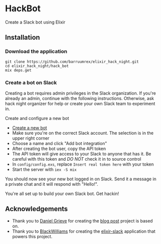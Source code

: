 # HackBot

Create a Slack bot using Elixir

## Installation

### Download the application
```
git clone https://github.com/barruumrex/elixir_hack_night.git
cd elixir_hack_night/hack_bot
mix deps.get
```

### Create a bot on Slack

Creating a bot requires admin privileges in the Slack organization. If you're already an admin, continue with the following instructions. Otherwise, ask hack night organizer for help or create your own Slack team to experiment in.

Create and configure a new bot

*  [Create a new bot](https://my.slack.com/services/new/bot)
*  Make sure you're on the correct Slack account. The selection is in the upper right corner
*  Choose a name and click "Add bot integration"
*  After creating the bot user, copy the API token 
  *  The API token will give access to your Slack to anyone that has it. Be careful with this token and *DO NOT* check it in to source control
*  In `config/config.exs`, replace `Insert real token here` with your token
*  Start the server with `iex -S mix`

You should now see your new bot logged in on Slack. Send it a message in a private chat and it will respond with "Hello!". 

You're all set up to build your own Slack bot. Get hackin!

## Acknowledgements

*  Thank you to [Daniel Grieve](https://twitter.com/cazzrin) for creating the [blog post](http://cazrin.net/blog/2016/building-a-slack-bot-using-elixir/) project is based on. 
*  Thank you to [BlackWilliams](https://github.com/BlakeWilliams) for creating the [elixir-slack](https://github.com/BlakeWilliams/Elixir-Slack/) application that powers this project.
